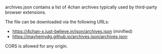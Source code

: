 archives.json contains a list of 4chan archives typically used by third-party browser extensions.

The file can be downloaded via the following URLs:

- https://4chan-x.just-believe.in/json/archives.json (minified)
- https://mayhemydg.github.io/archives.json/archives.json

CORS is allowed for any origin.
